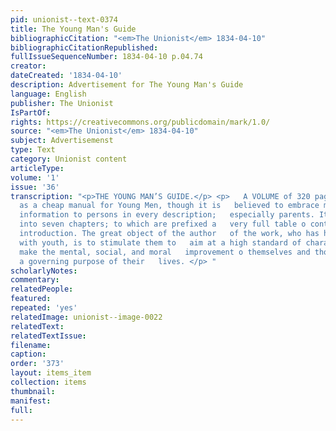 ```yaml
---
pid: unionist--text-0374
title: The Young Man's Guide
bibliographicCitation: "<em>The Unionist</em> 1834-04-10"
bibliographicCitationRepublished: 
fullIssueSequenceNumber: 1834-04-10 p.04.74
creator: 
dateCreated: '1834-04-10'
description: Advertisement for The Young Man's Guide
language: English
publisher: The Unionist
IsPartOf: 
rights: https://creativecommons.org/publicdomain/mark/1.0/
source: "<em>The Unionist</em> 1834-04-10"
subject: Advertisemenst
type: Text
category: Unionist content
articleType: 
volume: '1'
issue: '36'
transcription: "<p>THE YOUNG MAN’S GUIDE.</p> <p>   A VOLUME of 320 pages, designed
  as a cheap manual for Young Men, though it is   believed to embrace much useful
  information to persons in every description;   especially parents. It is divided
  into seven chapters; to which are prefixed a   very full table o contents and an
  introduction. The great object of the author   of the work, who has had much experience
  with youth, is to stimulate them to   aim at a high standard of character, and to
  make the mental, social, and moral   improvement o themselves and those around them,
  a governing purpose of their   lives. </p> "
scholarlyNotes: 
commentary: 
relatedPeople: 
featured: 
repeated: 'yes'
relatedImage: unionist--image-0022
relatedText: 
relatedTextIssue: 
filename: 
caption: 
order: '373'
layout: items_item
collection: items
thumbnail: 
manifest: 
full: 
---
```

